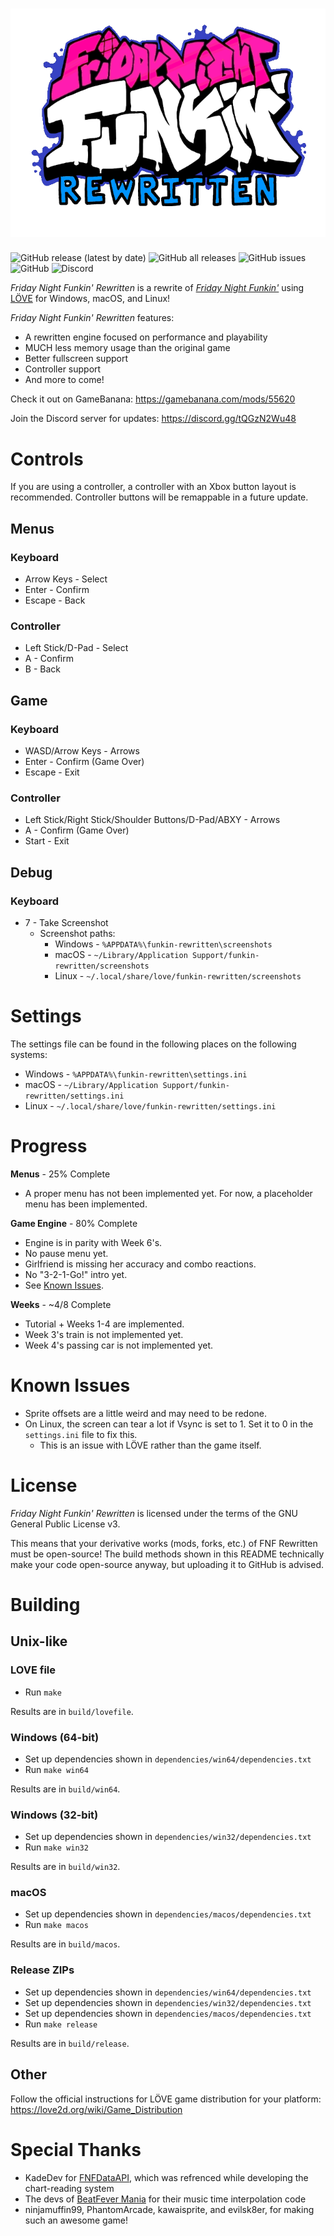 # ![Logo](images/logo.png)
![GitHub release (latest by date)](https://img.shields.io/github/v/release/HTV04/funkin-rewritten?style=flat-square) ![GitHub all releases](https://img.shields.io/github/downloads/HTV04/funkin-rewritten/total?style=flat-square) ![GitHub issues](https://img.shields.io/github/issues/HTV04/funkin-rewritten?style=flat-square) ![GitHub](https://img.shields.io/github/license/HTV04/funkin-rewritten?style=flat-square) ![Discord](https://img.shields.io/discord/852658576577003550?style=flat-square)

*Friday Night Funkin' Rewritten* is a rewrite of [*Friday Night Funkin'*](https://ninja-muffin24.itch.io/funkin) using [LÖVE](https://love2d.org/) for Windows, macOS, and Linux!

*Friday Night Funkin' Rewritten* features:
* A rewritten engine focused on performance and playability
* MUCH less memory usage than the original game
* Better fullscreen support
* Controller support
* And more to come!

Check it out on GameBanana: https://gamebanana.com/mods/55620

Join the Discord server for updates: https://discord.gg/tQGzN2Wu48

# Controls
If you are using a controller, a controller with an Xbox button layout is recommended. Controller buttons will be remappable in a future update.

## Menus
### Keyboard
* Arrow Keys - Select
* Enter - Confirm
* Escape - Back

### Controller
* Left Stick/D-Pad - Select
* A - Confirm
* B - Back

## Game
### Keyboard
* WASD/Arrow Keys - Arrows
* Enter - Confirm (Game Over)
* Escape - Exit

### Controller
* Left Stick/Right Stick/Shoulder Buttons/D-Pad/ABXY - Arrows
* A - Confirm (Game Over)
* Start - Exit

## Debug
### Keyboard
* 7 - Take Screenshot
  * Screenshot paths:
    * Windows - `%APPDATA%\funkin-rewritten\screenshots`
    * macOS - `~/Library/Application Support/funkin-rewritten/screenshots`
	* Linux - `~/.local/share/love/funkin-rewritten/screenshots`

# Settings
The settings file can be found in the following places on the following systems:
* Windows - `%APPDATA%\funkin-rewritten\settings.ini`
* macOS - `~/Library/Application Support/funkin-rewritten/settings.ini`
* Linux - `~/.local/share/love/funkin-rewritten/settings.ini`

# Progress
**Menus** - 25% Complete
* A proper menu has not been implemented yet. For now, a placeholder menu has been implemented.

**Game Engine** - 80% Complete
* Engine is in parity with Week 6's.
* No pause menu yet.
* Girlfriend is missing her accuracy and combo reactions.
* No "3-2-1-Go!" intro yet.
* See [Known Issues](#known-issues).

**Weeks** - ~4/8 Complete
* Tutorial + Weeks 1-4 are implemented.
* Week 3's train is not implemented yet.
* Week 4's passing car is not implemented yet.

# Known Issues
* Sprite offsets are a little weird and may need to be redone.
* On Linux, the screen can tear a lot if Vsync is set to 1. Set it to 0 in the `settings.ini` file to fix this.
  * This is an issue with LÖVE rather than the game itself.

# License
*Friday Night Funkin' Rewritten* is licensed under the terms of the GNU General Public License v3.

This means that your derivative works (mods, forks, etc.) of FNF Rewritten must be open-source! The build methods shown in this README technically make your code open-source anyway, but uploading it to GitHub is advised.

# Building
## Unix-like
### LOVE file
* Run `make`

Results are in `build/lovefile`.

### Windows (64-bit)
* Set up dependencies shown in `dependencies/win64/dependencies.txt`
* Run `make win64`

Results are in `build/win64`.

### Windows (32-bit)
* Set up dependencies shown in `dependencies/win32/dependencies.txt`
* Run `make win32`

Results are in `build/win32`.

### macOS
* Set up dependencies shown in `dependencies/macos/dependencies.txt`
* Run `make macos`

Results are in `build/macos`.

### Release ZIPs
* Set up dependencies shown in `dependencies/win64/dependencies.txt`
* Set up dependencies shown in `dependencies/win32/dependencies.txt`
* Set up dependencies shown in `dependencies/macos/dependencies.txt`
* Run `make release`

Results are in `build/release`.

## Other
Follow the official instructions for LÖVE game distribution for your platform: https://love2d.org/wiki/Game_Distribution

# Special Thanks
* KadeDev for [FNFDataAPI](https://github.com/KadeDev/FNFDataAPI), which was refrenced while developing the chart-reading system
* The devs of [BeatFever Mania](https://github.com/Sulunia/beatfever) for their music time interpolation code
* ninjamuffin99, PhantomArcade, kawaisprite, and evilsk8er, for making such an awesome game!
